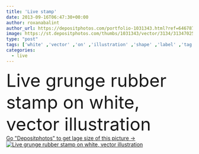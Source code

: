 ```yaml
---
title: 'Live stamp'
date: 2013-09-16T06:47:30+00:00
author: roxanabalint
author_url: https://depositphotos.com/portfolio-1031343.html?ref=64678756
image: https://st.depositphotos.com/thumbs/1031343/vector/3134/31347025/api_thumb_450.jpg?forcejpeg=true
type: "post"
tags: ['white' ,'vector' ,'on' ,'illustration' ,'shape' ,'label' ,'tag' ,'rubber' ,'grunge' ,'symbol' ,'mark' ,'sound' ,'audio' ,'broadcast' ,'live' ,'music' ,'musical' ,'radio' ,'listening' ,'damaged' ,'song' ,'melody' ,'scratched' ,'television' ,'stamp' ,'transmission' ,'notice' ,'sticker' ,'notification' ,'tempo' ,'gob' ]
categories: 
  - live
---
```

<div aling="center">
            <font size="60"> Live grunge rubber stamp on white, vector illustration</font>   
</div>
<div>
    <a href='https://depositphotos.com/31347025/stock-illustration-live-stamp.html?ref=64678756' target=_blank > Go "Depositphotos" to get lage size of this picture ->
        <img href='https://depositphotos.com/31347025/stock-illustration-live-stamp.html?ref=64678756' src='https://st.depositphotos.com/1031343/3134/v/950/depositphotos_31347025-stock-illustration-live-stamp.jpg?forcejpeg=true' alt='Live grunge rubber stamp on white, vector illustration' >
    </a>
</div>
